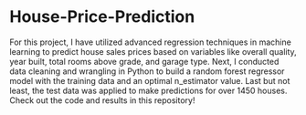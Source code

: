 # House-Price-Prediction

For this project, I have utilized advanced regression techniques in machine learning to predict house sales prices based on variables like overall quality, year built, total rooms above grade, and garage type. Next, I conducted data cleaning and wrangling in Python to build a random forest regressor model with the training data and an optimal n_estimator value. Last but not least, the test data was applied to make predictions for over 1450 houses. Check out the code and results in this repository!
